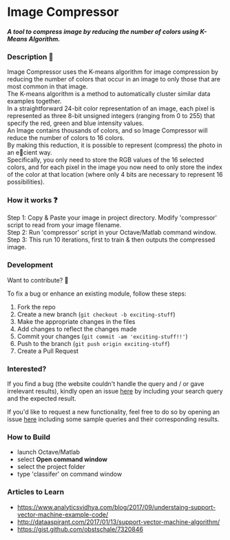# Image Compressor  
  
#### __*A tool to compress image by reducing the number of colors using K-Means Algorithm.*__  
  
  
  
### Description :ledger:    
Image Compressor uses the K-means algorithm for image compression by reducing the number of colors that occur in an image to only those that are most common in that image.  
The K-means algorithm is a method to automatically cluster similar data examples together.  
In a straightforward 24-bit color representation of an image, each pixel is represented as three 8-bit unsigned integers (ranging from 0 to 255) that specify the red, green and blue intensity values.  
An Image contains thousands of colors, and so Image Compressor will reduce the number of colors to 16 colors.  
By making this reduction, it is possible to represent (compress) the photo in an ecient way.  
Specifically, you only need to store the RGB values of the 16 selected colors, and for each pixel in the image you now need to only store the index of the color at that location (where only 4 bits are necessary to represent 16 possibilities).   
  
  
  
### How it works :question:  
Step 1: Copy & Paste your image in project directory. Modify 'compressor' script to read from your image filename.   
Step 2: Run 'compressor' script in your Octave/Matlab command window.  
Step 3: This run 10 iterations, first to train & then outputs the compressed image.   
  
  
  
### Development  
  
Want to contribute? **:pencil:**  
  
To fix a bug or enhance an existing module, follow these steps:  
  
1. Fork the repo
2. Create a new branch (`git checkout -b exciting-stuff`)
3. Make the appropriate changes in the files
4. Add changes to reflect the changes made
5. Commit your changes (`git commit -am 'exciting-stuff!!'`)
6. Push to the branch (`git push origin exciting-stuff`)
7. Create a Pull Request  
  
  
### Interested?  
  
If you find a bug (the website couldn't handle the query and / or gave irrelevant results), kindly open an issue [here](https://github.com/thegenuinegourav/Spilter/issues/new) by including your search query and the expected result.  
  
If you'd like to request a new functionality, feel free to do so by opening an issue [here](https://github.com/thegenuinegourav/Spilter/issues/new) including some sample queries and their corresponding results.  
  
  

### How to Build
* launch Octave/Matlab
* select **Open command window**
* select the project folder
* type 'classifer' on command window  
  
  
### Articles to Learn
* https://www.analyticsvidhya.com/blog/2017/09/understaing-support-vector-machine-example-code/
* http://dataaspirant.com/2017/01/13/support-vector-machine-algorithm/
* https://gist.github.com/obstschale/7320846  
